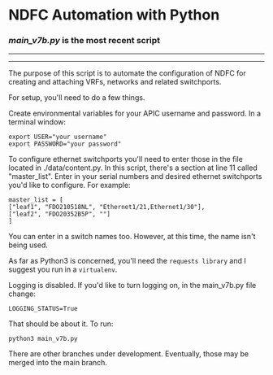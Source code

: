 # NDFC Automation with Python


### *main_v7b.py* is the most recent script

---
---


The purpose of this script is to automate the configuration of NDFC for creating and attaching VRFs, networks and related switchports.

For setup, you'll need to do a few things.

Create environmental variables for your APIC username and password. In a terminal window:
	
	export USER="your username"
	export PASSWORD="your password"

To configure ethernet switchports you'll need to enter those in the file located in ./data/content.py. In this script, there's a section at line 11 called "master_list". Enter in your serial numbers and desired ethernet switchports you'd like to configure. For example:

	master_list = [
	["leaf1", "FDO210518NL", "Ethernet1/21,Ethernet1/30"],
	["leaf2", "FDO20352B5P", ""]
	]
	
You can enter in a switch names too. However, at this time, the name isn't being used.

As far as Python3 is concerned, you'll need the `requests library` and I suggest you run in a `virtualenv`.

Logging is disabled. If you'd like to turn logging on, in the main_v7b.py file change:

	LOGGING_STATUS=True
	

That should be about it. To run:

	python3 main_v7b.py

There are other branches under development. Eventually, those may be merged into the main branch.





